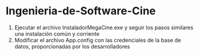 # Ingenieria-de-Software-Cine
1. Ejecutar el archivo InstaladorMegaCine.exe y seguir los pasos similares una instalación común y corriente
2. Modificar el archivo App.config con las credenciales de la base de datos, proporcionadas por los desarrolladores
